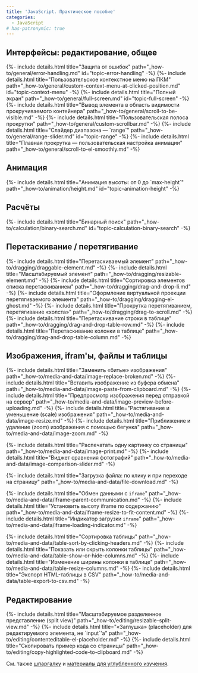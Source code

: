 ```yaml
---
title: 'JavaScript. Практическое пособие'
categories:
  - JavaScript
# has-patronymic: true
---
```


<section>
  <h2>Интерфейсы: редактирование, общее</h2>
  {%- include details.html title="Защита от ошибок" path="_how-to/general/error-handling.md" id="topic-error-handling" -%}
  {%- include details.html title="Пользовательское контекстное меню на ПКМ" path="_how-to/general/custom-context-menu-at-clicked-position.md" id="topic-context-menu" -%}
  {%- include details.html title="Полный экран" path="_how-to/general/full-screen.md" id="topic-full-screen" -%}
  {%- include details.html title="Вывод элемента в область видимости прокручиваемого контейнера" path="_how-to/general/scroll-to-be-visible.md" -%}
  {%- include details.html title="Пользовательская полоса прокрутки" path="_how-to/general/custom-scrollbar.md" -%}
  {%- include details.html title="Слайдер диапазона — `range`" path="_how-to/general/range-slider.md" id="topic-range" -%}
  {%- include details.html title="Плавная прокрутка — пользовательская настройка анимации" path="_how-to/general/scroll-to-el-smoothly.md" -%}
</section>

<section>
  <h2>Анимация</h2>
  {%- include details.html title="Анимация высоты: от 0 до `max-height`" path="_how-to/animation/height.md" id="topic-animation-height" -%}
</section>

<section>
  <h2>Расчёты</h2>
  {%- include details.html title="Бинарный поиск" path="_how-to/calculation/binary-search.md" id="topic-calculation-binary-search" -%}
</section>

<section>
  <h2>Перетаскивание / перетягивание</h2>
  {%- include details.html title="Перетаскиваемый элемент" path="_how-to/dragging/draggable-element.md" -%}
  {%- include details.html title="Масштабируемый элемент" path="_how-to/dragging/resizable-element.md" -%}
  {%- include details.html title="Сортировка элементов списка перетаскиванием" path="_how-to/dragging/drag-and-drop-li.md" -%}
  {%- include details.html title="Оформление виртуальной проекции перетягиваемого элемента" path="_how-to/dragging/dragging-el-ghost.md" -%}
  {%- include details.html title="Прокрутка перетягиванием, перетягивание «холста»" path="_how-to/dragging/drag-to-scroll.md" -%}
  {%- include details.html title="Перетаскивание строки в таблице" path="_how-to/dragging/drag-and-drop-table-row.md" -%}
  {%- include details.html title="Перетаскивание колонки в таблице" path="_how-to/dragging/drag-and-drop-table-column.md" -%}
</section>

<section>
  <h2>Изображения, ifram'ы, файлы и таблицы</h2>

  {%- include details.html title="Заменить «битые» изображения" path="_how-to/media-and-data/image-replace-broken.md" -%}
  {%- include details.html title="Вставить изображение из буфера обмена" path="_how-to/media-and-data/image-paste-from-clipboard.md" -%}
  {%- include details.html title="Предпросмотр изображения перед отправкой на сервер" path="_how-to/media-and-data/image-preview-before-uploading.md" -%}
  {%- include details.html title="Растягивание и уменьшение (scale) изображения" path="_how-to/media-and-data/image-resize.md" -%}
  {%- include details.html title="Приближение и удаление (zoom) изображения с помощью бегунка" path="_how-to/media-and-data/image-zoom.md" -%}

  {%- include details.html title="Распечатать одну картинку со страницы" path="_how-to/media-and-data/image-print.md" -%}
  {%- include details.html title="Виджет сравнения фотографий" path="_how-to/media-and-data/image-comparison-slider.md" -%}

  {%- include details.html title="Загрузка файла: по клику и при переходе на страницу" path="_how-to/media-and-data/file-download.md" -%}

  {%- include details.html title="Обмен данными с `iframe`" path="_how-to/media-and-data/iframe-parent-communication.md" -%}
  {%- include details.html title="Установить высоту iframe по содержанию" path="_how-to/media-and-data/iframe-resize-to-fit-content.md" -%}
  {%- include details.html title="Индикатор загрузки `iframe`" path="_how-to/media-and-data/iframe-loading-indicator.md" -%}

  {%- include details.html title="Сортировка таблицы" path="_how-to/media-and-data/table-sort-by-clicking-headers.md" -%}
  {%- include details.html title="Показать или скрыть колонки таблицы" path="_how-to/media-and-data/table-show-or-hide-columns.md" -%}
  {%- include details.html title="Изменение ширины колонки в таблице" path="_how-to/media-and-data/table-resize-columns.md" -%}
  {%- include details.html title="Экспорт HTML-таблицы в CSV" path="_how-to/media-and-data/table-export-to-csv.md" -%}
</section>

<section>
  <h2>Редактирование</h2>
  {%- include details.html title="Масштабируемое разделенное представление (split view)" path="_how-to/editing/resizable-split-view.md" -%}
  {%- include details.html title="«Заглушка» (placeholder) для редактируемого элемента, не `input`'а" path="_how-to/editing/contenteditable-el-placeholder.md" -%}
  {%- include details.html title="Скопировать пример кода со страницы" path="_how-to/editing/copy-highlighted-code-to-clipboard.md" -%}
</section>

См. также [шпаргалку](/) и [материалы для углубленного изучения](/js/advanced-theory.html).
